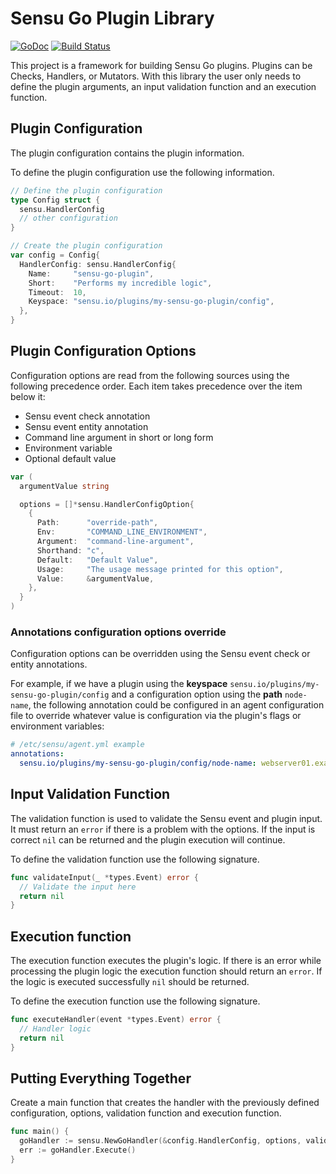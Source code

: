 # Sensu Go Plugin Library

[![GoDoc](https://godoc.org/github.com/sensu-community/sensu-plugin-sdk?status.svg)](https://godoc.org/github.com/sensu-community/sensu-plugin-sdk)
[![Build Status](https://img.shields.io/travis/sensu-community/sensu-plugin-sdk.svg)](https://travis-ci.org/sensu-community/sensu-plugin-sdk)

This project is a framework for building Sensu Go plugins. Plugins can be Checks, Handlers, or Mutators.
With this library the user only needs to define the plugin arguments, an input validation function and an execution function.

## Plugin Configuration

The plugin configuration contains the plugin information.

To define the plugin configuration use the following information.

```Go
// Define the plugin configuration
type Config struct {
  sensu.HandlerConfig
  // other configuration
}

// Create the plugin configuration
var config = Config{
  HandlerConfig: sensu.HandlerConfig{
    Name:     "sensu-go-plugin",
    Short:    "Performs my incredible logic",
    Timeout:  10,
    Keyspace: "sensu.io/plugins/my-sensu-go-plugin/config",
  },
}
```

## Plugin Configuration Options

Configuration options are read from the following sources using the following precedence order. Each item takes precedence over the item below it:

* Sensu event check annotation
* Sensu event entity annotation
* Command line argument in short or long form
* Environment variable
* Optional default value

```Go
var (
  argumentValue string

  options = []*sensu.HandlerConfigOption{
    {
      Path:      "override-path",
      Env:       "COMMAND_LINE_ENVIRONMENT",
      Argument:  "command-line-argument",
      Shorthand: "c",
      Default:   "Default Value",
      Usage:     "The usage message printed for this option",
      Value:     &argumentValue,
    },
  }
)
```

### Annotations configuration options override

Configuration options can be overridden using the Sensu event check or entity annotations.

For example, if we have a plugin using the **keyspace** `sensu.io/plugins/my-sensu-go-plugin/config` and a configuration option using the **path** `node-name`, the following annotation could be configured in an agent configuration file to override whatever value is configuration via the plugin's flags or environment variables:

```yaml
# /etc/sensu/agent.yml example
annotations:
  sensu.io/plugins/my-sensu-go-plugin/config/node-name: webserver01.example.com
```

## Input Validation Function

The validation function is used to validate the Sensu event and plugin input.
It must return an `error` if there is a problem with the options. If the input
is correct `nil` can be returned and the plugin execution will continue.

To define the validation function use the following signature.

```Go
func validateInput(_ *types.Event) error {
  // Validate the input here
  return nil
}
```

## Execution function

The execution function executes the plugin's logic. If there is an error while processing the plugin logic the execution function should return an `error`. If
the logic is executed successfully `nil` should be returned.

To define the execution function use the following signature.

```Go
func executeHandler(event *types.Event) error {
  // Handler logic
  return nil
}
```

## Putting Everything Together

Create a main function that creates the handler with the previously defined configuration,
options, validation function and execution function.

```Go
func main() {
  goHandler := sensu.NewGoHandler(&config.HandlerConfig, options, validateInput, executeHandler)
  err := goHandler.Execute()
}

```
